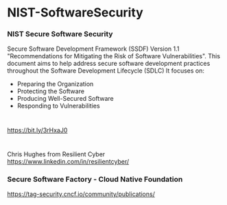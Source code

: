 # NIST-SoftwareSecurity

### NIST Secure Software Security 
Secure Software Development Framework (SSDF) Version 1.1 "Recommendations for Mitigating the Risk of Software Vulnerabilities". 
This document aims to help address secure software development practices throughout the Software Development Lifecycle (SDLC) 
It focuses on:
- Preparing the Organization 
- Protecting the Software
- Producing Well-Secured Software 
- Responding to Vulnerabilities
#
https://bit.ly/3rHxaJ0
#

####
Chris Hughes from Resilient Cyber
https://www.linkedin.com/in/resilientcyber/
####


### Secure Software Factory - Cloud Native Foundation
https://tag-security.cncf.io/community/publications/

